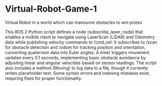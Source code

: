 # Virtual-Robot-Game-1
Virtual Robot in a world which can manouvre obstacles to win prizes

This ROS 2 Python script defines a node (subscribe_laser_node) that enables a mobile robot to navigate using LaserScan (LiDAR) and Odometry data while publishing velocity commands to /cmd_vel. It subscribes to /scan for obstacle detection and /odom for tracking position and orientation, converting quaternion data into Euler angles. A timer triggers movement updates every 0.1 seconds, implementing basic obstacle avoidance by adjusting linear and angular velocities based on sensor readings. The script also includes a method (Moving) to log data to a file, though it currently writes placeholder text. Some syntax errors and indexing mistakes exist, requiring fixes for proper functionality.
